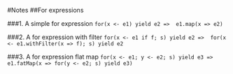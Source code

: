 #Notes
##For expressions

###1. A simple for expression
`for(x <- e1) yield e2 =>  e1.map(x => e2)`

###2. A for expression with filter
`for(x <- e1 if f; s) yield e2 =>  for(x <- e1.withFilter(x => f); s) yield e2`

###3. A for expression flat map
`for(x <- e1; y <- e2; s) yield e3 =>  e1.fatMap(x => for(y <- e2; s) yield e3)`



